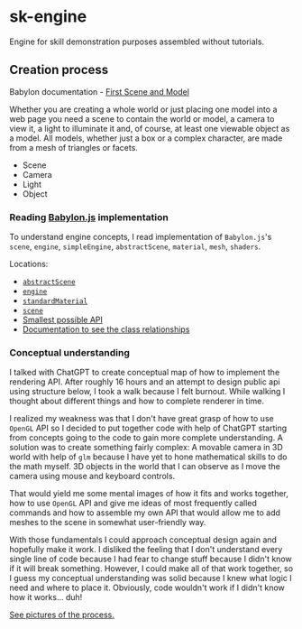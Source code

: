 # sk-engine

Engine for skill demonstration purposes assembled without tutorials.

## Creation process

Babylon documentation - [First Scene and Model](https://doc.babylonjs.com/features/introductionToFeatures/chap1/first_scene)

Whether you are creating a whole world or just placing one model into a web page you need a scene to contain the world or model, a camera to view it, a light to illuminate it and, of course, at least one viewable object as a model. All models, whether just a box or a complex character, are made from a mesh of triangles or facets.

- Scene
- Camera
- Light
- Object

### Reading [Babylon.js](https://github.com/BabylonJS/Babylon.js/tree/master) implementation

To understand engine concepts, I read implementation of `Babylon.js`'s `scene`, `engine`, `simpleEngine`, `abstractScene`, `material`, `mesh`, `shaders`.

Locations:

- [`abstractScene`](https://github.com/BabylonJS/Babylon.js/blob/master/packages/dev/core/src/abstractScene.ts#L38)
- [`engine`](https://github.com/BabylonJS/Babylon.js/blob/master/packages/dev/core/src/Engines/engine.ts)
- [`standardMaterial`](https://github.com/BabylonJS/Babylon.js/blob/master/packages/dev/core/src/Materials/standardMaterial.ts)
- [`scene`](https://github.com/BabylonJS/Babylon.js/blob/master/packages/dev/core/src/scene.ts#L4516)
- [Smallest possible API](https://github.com/BabylonJSGuide/JSProject/blob/main/index.html)
- [Documentation to see the class relationships](https://doc.babylonjs.com/typedoc/classes/BABYLON.Engine#constructor)

### Conceptual understanding

I talked with ChatGPT to create conceptual map of how to implement the rendering API. After roughly 16 hours and an attempt to design public api using structure below, I took a walk because I felt burnout. While walking I thought about different things and how to complete renderer in time.

I realized my weakness was that I don't have great grasp of how to use `OpenGL` API so I decided to put together code with help of ChatGPT starting from concepts going to the code to gain more complete understanding. A solution was to create something fairly complex: A movable camera in 3D world with help of `glm` because I have yet to hone mathematical skills to do the math myself. 3D objects in the world that I can observe as I move the camera using mouse and keyboard controls.

That would yield me some mental images of how it fits and works together, how to use `OpenGL` API and give me ideas of most frequently called commands and how to assemble my own API that would allow me to add meshes to the scene in somewhat user-friendly way.

With those fundamentals I could approach conceptual design again and hopefully make it work. I disliked the feeling that I don't understand every single line of code because I had fear to change stuff because I didn't know if it will break something. However, I could make all of that work together, so I guess my conceptual understanding was solid because I knew what logic I need and where to place it. Obviously, code wouldn't work if I didn't know how it works... duh!

[See pictures of the process.](./picture/)
